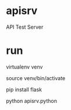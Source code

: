 apisrv
======

API Test Server

run
===

virtualenv venv

source venv/bin/activate

pip install flask

python apisrv.python
